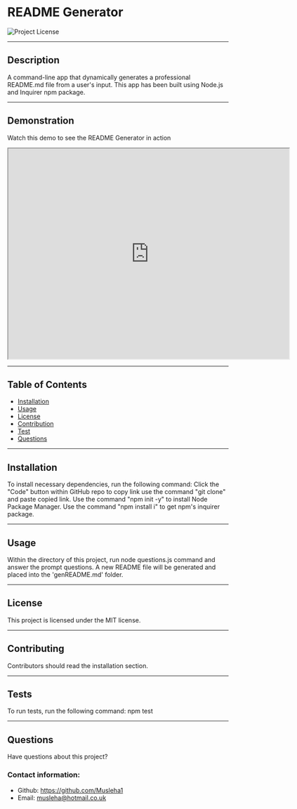 # README Generator
  ![Project License](https://img.shields.io/badge/license-MIT-yellow.svg)

______________________________________________________________________________________

## Description

A command-line app that dynamically generates a professional README.md file from a user's input. This app has been built using Node.js and Inquirer npm package.

______________________________________________________________________________________

## Demonstration

Watch this demo to see the README Generator in action 
<iframe src="https://drive.google.com/file/d/1qXNlnPUAtRQJhT6o-LM9dhWN0XKvopd4/preview" width="640" height="480"></iframe>

_____________________________________________________________________________________

## Table of Contents

- [Installation](#Installation)
- [Usage](#Usage)
- [License](#License)
- [Contribution](#Contributing)
- [Test](#Tests)
- [Questions](#Questions)

_______________________________________________________________________________________

## Installation

To install necessary dependencies, run the following command: Click the "Code" button within GitHub repo to copy link use the command "git clone" and paste copied link. Use the command "npm init -y" to install Node Package Manager. Use the command "npm install i" to get npm's inquirer package.

_______________________________________________________________________________________

## Usage

Within the directory of this project, run node questions.js command and answer the prompt questions. A new README file will be generated and placed into the 'genREADME.md' folder.

_______________________________________________________________________________________

## License

This project is licensed under the MIT license.

________________________________________________________________________________________

## Contributing

Contributors should read the installation section.

________________________________________________________________________________________

## Tests

To run tests, run the following command: npm test

________________________________________________________________________________________

## Questions

Have questions about this project? 

### Contact information:

* Github: https://github.com/Musleha1
* Email: musleha@hotmail.co.uk

